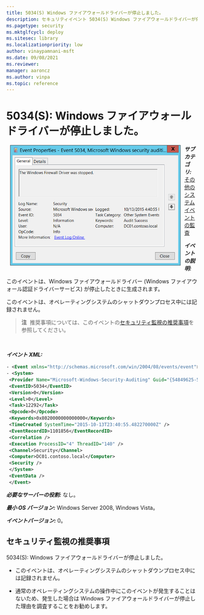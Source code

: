 ```yaml
---
title: 5034(S) Windows ファイアウォールドライバーが停止しました。
description: セキュリティイベント 5034(S) Windows ファイアウォールドライバーが停止しました。について説明します。
ms.pagetype: security
ms.mktglfcycl: deploy
ms.sitesec: library
ms.localizationpriority: low
author: vinaypamnani-msft
ms.date: 09/08/2021
ms.reviewer: 
manager: aaroncz
ms.author: vinpa
ms.topic: reference
---
```


# 5034(S): Windows ファイアウォールドライバーが停止しました。


<img src="images/event-5034.png" alt="Event 5034 illustration" width="449" height="317" hspace="10" align="left" />

***サブカテゴリ:***&nbsp;[その他のシステムイベントの監査](audit-other-system-events.md)

***イベントの説明:***

このイベントは、Windows ファイアウォールドライバー (Windows ファイアウォール認証ドライバーサービス) が停止したときに生成されます。

このイベントは、オペレーティングシステムのシャットダウンプロセス中には記録されません。

> **注**&nbsp;&nbsp;推奨事項については、このイベントの[セキュリティ監視の推奨事項](#security-monitoring-recommendations)を参照してください。

<br clear="all">

***イベント XML:***
```xml
- <Event xmlns="http://schemas.microsoft.com/win/2004/08/events/event">
- <System>
 <Provider Name="Microsoft-Windows-Security-Auditing" Guid="{54849625-5478-4994-A5BA-3E3B0328C30D}" /> 
 <EventID>5034</EventID> 
 <Version>0</Version> 
 <Level>0</Level> 
 <Task>12292</Task> 
 <Opcode>0</Opcode> 
 <Keywords>0x8020000000000000</Keywords> 
 <TimeCreated SystemTime="2015-10-13T23:40:55.482270000Z" /> 
 <EventRecordID>1101856</EventRecordID> 
 <Correlation /> 
 <Execution ProcessID="4" ThreadID="140" /> 
 <Channel>Security</Channel> 
 <Computer>DC01.contoso.local</Computer> 
 <Security /> 
 </System>
 <EventData /> 
 </Event>

```

***必要なサーバーの役割:*** なし。

***最小 OS バージョン:*** Windows Server 2008, Windows Vista。

***イベントバージョン:*** 0。

## セキュリティ監視の推奨事項

5034(S): Windows ファイアウォールドライバーが停止しました。

-   このイベントは、オペレーティングシステムのシャットダウンプロセス中には記録されません。

-   通常のオペレーティングシステムの操作中にこのイベントが発生することはないため、発生した場合は Windows ファイアウォールドライバーが停止した理由を調査することをお勧めします。
